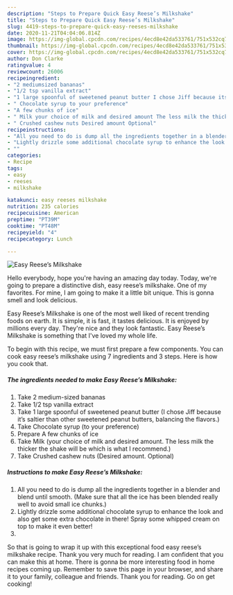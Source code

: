 ```yaml
---
description: "Steps to Prepare Quick Easy Reese’s Milkshake"
title: "Steps to Prepare Quick Easy Reese’s Milkshake"
slug: 4419-steps-to-prepare-quick-easy-reeses-milkshake
date: 2020-11-21T04:04:06.814Z
image: https://img-global.cpcdn.com/recipes/4ecd8e42da533761/751x532cq70/easy-reeses-milkshake-recipe-main-photo.jpg
thumbnail: https://img-global.cpcdn.com/recipes/4ecd8e42da533761/751x532cq70/easy-reeses-milkshake-recipe-main-photo.jpg
cover: https://img-global.cpcdn.com/recipes/4ecd8e42da533761/751x532cq70/easy-reeses-milkshake-recipe-main-photo.jpg
author: Don Clarke
ratingvalue: 4
reviewcount: 26006
recipeingredient:
- "2 mediumsized bananas"
- "1/2 tsp vanilla extract"
- "1 large spoonful of sweetened peanut butter I chose Jiff because its saltier than other sweetened peanut butters balancing the flavors"
- " Chocolate syrup to your preference"
- "A few chunks of ice"
- " Milk your choice of milk and desired amount The less milk the thicker the shake will be which is what I recommend"
- " Crushed cashew nuts Desired amount Optional"
recipeinstructions:
- "All you need to do is dump all the ingredients together in a blender and blend until smooth. (Make sure that all the ice has been blended really well to avoid small ice chunks.)"
- "Lightly drizzle some additional chocolate syrup to enhance the look and also get some extra chocolate in there! Spray some whipped cream on top to make it even better!"
- ""
categories:
- Recipe
tags:
- easy
- reeses
- milkshake

katakunci: easy reeses milkshake 
nutrition: 235 calories
recipecuisine: American
preptime: "PT39M"
cooktime: "PT48M"
recipeyield: "4"
recipecategory: Lunch

---
```



![Easy Reese’s Milkshake](https://img-global.cpcdn.com/recipes/4ecd8e42da533761/751x532cq70/easy-reeses-milkshake-recipe-main-photo.jpg)

Hello everybody, hope you're having an amazing day today. Today, we're going to prepare a distinctive dish, easy reese’s milkshake. One of my favorites. For mine, I am going to make it a little bit unique. This is gonna smell and look delicious.

Easy Reese’s Milkshake is one of the most well liked of recent trending foods on earth. It is simple, it is fast, it tastes delicious. It is enjoyed by millions every day. They're nice and they look fantastic. Easy Reese’s Milkshake is something that I've loved my whole life.




To begin with this recipe, we must first prepare a few components. You can cook easy reese’s milkshake using 7 ingredients and 3 steps. Here is how you cook that.

<!--inarticleads1-->

##### The ingredients needed to make Easy Reese’s Milkshake:

1. Take 2 medium-sized bananas
1. Take 1/2 tsp vanilla extract
1. Take 1 large spoonful of sweetened peanut butter (I chose Jiff because it’s saltier than other sweetened peanut butters, balancing the flavors.)
1. Take  Chocolate syrup (to your preference)
1. Prepare A few chunks of ice
1. Take  Milk (your choice of milk and desired amount. The less milk the thicker the shake will be which is what I recommend.)
1. Take  Crushed cashew nuts (Desired amount. Optional)




<!--inarticleads2-->

##### Instructions to make Easy Reese’s Milkshake:

1. All you need to do is dump all the ingredients together in a blender and blend until smooth. (Make sure that all the ice has been blended really well to avoid small ice chunks.)
1. Lightly drizzle some additional chocolate syrup to enhance the look and also get some extra chocolate in there! Spray some whipped cream on top to make it even better!
1. 




So that is going to wrap it up with this exceptional food easy reese’s milkshake recipe. Thank you very much for reading. I am confident that you can make this at home. There is gonna be more interesting food in home recipes coming up. Remember to save this page in your browser, and share it to your family, colleague and friends. Thank you for reading. Go on get cooking!
